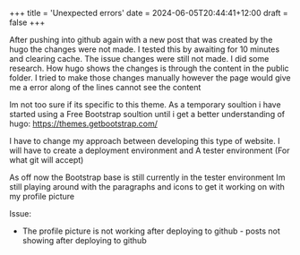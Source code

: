 +++
title = 'Unexpected errors'
date = 2024-06-05T20:44:41+12:00
draft = false
+++

After pushing into github again with a new post that was created by the hugo
the changes were not made. I tested this by awaiting for 10 minutes and clearing cache.
The issue changes were still not made.
I did some research. How hugo shows the changes is through the content in the public folder.
I tried to make those changes manually however the page would give me a error along of the lines cannot see the content

Im not too sure if its specific to this theme.
As a temporary soultion i have started using a Free Bootstrap soultion until i get a better understanding of hugo:
https://themes.getbootstrap.com/

I have to change my approach between developing this type of website.
I will have to create a deployment environment and A tester environment (For what git will accept)

As off now the Bootstrap base is still currently in the tester environment Im still playing around with the paragraphs and icons to get it working on with my profile picture

Issue:
- The profile picture is not working after deploying to github - posts not showing after deploying to github